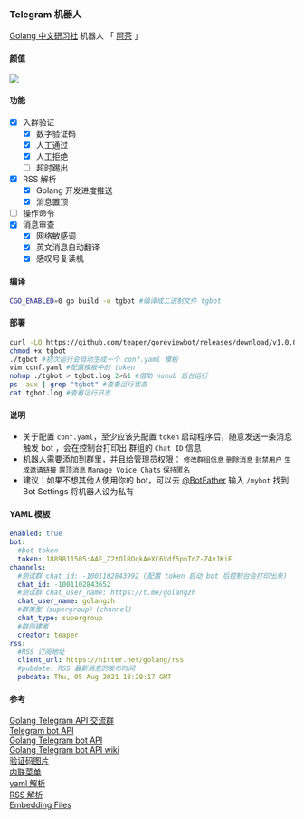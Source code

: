 ### Telegram 机器人
[Golang 中文研习社](https://t.me/golangzh) 机器人 「 [阿茶](https://t.me/GoReviewBot) 」  
#### 颜值
![](https://i.loli.net/2021/09/02/f8gjIGSHLdW1ebC.png)
#### 功能  
- [x] 入群验证  
    - [x] 数字验证码  
    - [x] 人工通过  
    - [x] 人工拒绝  
    - [ ] 超时踢出  
- [x] RSS 解析  
    - [x] Golang 开发进度推送  
    - [x] 消息置顶  
- [ ] 操作命令  
- [x] 消息审查  
    - [x] 网络敏感词  
    - [x] 英文消息自动翻译
    - [x] 感叹号复读机
#### 编译
```bash
CGO_ENABLED=0 go build -o tgbot #编译成二进制文件 tgbot
```
#### 部署
```bash
curl -LO https://github.com/teaper/goreviewbot/releases/download/v1.0.0/tgbot #下载程序
chmod +x tgbot
./tgbot #初次运行会自动生成一个 conf.yaml 模板
vim conf.yaml #配置模板中的 token 
nohup ./tgbot > tgbot.log 2>&1 #借助 nohub 后台运行
ps -aux | grep "tgbot" #查看运行状态
cat tgbot.log #查看运行日志
```
#### 说明  
* 关于配置 `conf.yaml`，至少应该先配置 `token` 启动程序后，随意发送一条消息触发 bot ，会在控制台打印出 群组的 `Chat ID` 信息
* 机器人需要添加到群里，并且给管理员权限： `修改群组信息` `删除消息` `封禁用户` `生成邀请链接` `置顶消息` `Manage Voice Chats` `保持匿名`
* 建议：如果不想其他人使用你的 bot，可以去 [@BotFather](https://t.me/botfather) 输入 `/mybot` 找到 Bot Settings 将机器人设为私有

#### YAML 模板
```yaml
enabled: true
bot:
  #bot token
  token: 1889811505:AAE_Z2tOlROqkAeXC6Vdf5pnTnZ-Z4vJKiE
channels:
  #测试群 chat_id: -1001102843992 (配置 token 启动 bot 后控制台会打印出来)
  chat_id: -1001102843652
  #测试群 chat_user_name: https://t.me/golangzh
  chat_user_name: golangzh
  #群类型（supergroup）(channel)
  chat_type: supergroup
  #群创建者
  creator: teaper
rss:
  #RSS 订阅地址
  client_url: https://nitter.net/golang/rss
  #pubdate: RSS 最新消息的发布时间
  pubdate: Thu, 05 Aug 2021 18:29:17 GMT
```

#### 参考  
[Golang Telegram API 交流群](https://t.me/go_telegram_bot_api)  
[Telegram bot API](https://core.telegram.org/bots/api)  
[Golang Telegram bot API](https://github.com/go-telegram-bot-api/telegram-bot-api)  
[Golang Telegram bot API wiki](https://github.com/go-telegram-bot-api/telegram-bot-api/wiki)  
[验证码图片](https://count.getloli.com/)  
[内联菜单](https://zwindr.blogspot.com/2018/09/go-telegram-bot_22.html)  
[yaml 解析](https://gopkg.in/yaml.v3)  
[RSS 解析](https://www.youtube.com/watch?v=YynNUr1t6io)  
[Embedding Files](https://pkg.go.dev/embed@master)  





